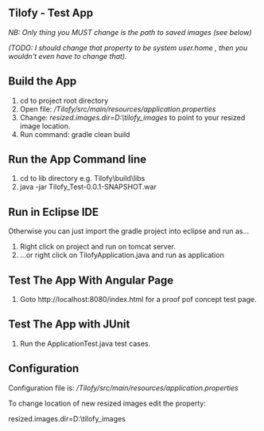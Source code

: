
Tilofy - Test App
-

*NB: Only thing you MUST change is the  path to saved images (see below)*

 *(TODO: I should change that property to be system user.home , then you wouldn't even have to change that).*
 
 
Build the App
-
1. cd to project root directory
2. Open file: */Tilofy/src/main/resources/application.properties* 
3. Change: *resized.images.dir=D:\\tilofy_images* to point to your resized image location.
4. Run command: gradle clean build

Run the App Command line
-
1. cd to lib directory e.g. Tilofy\build\libs
2. java -jar Tilofy_Test-0.0.1-SNAPSHOT.war



Run in Eclipse IDE
-

Otherwise you can just import the gradle project into eclipse and run as...

1. Right click on project  and run on tomcat server. 
2. ...or right click on TilofyApplication.java and run as application


Test The App With Angular Page
-

1. Goto http://localhost:8080/index.html for a proof pof concept test page.

Test The App with JUnit
-

1. Run the ApplicationTest.java test cases.

Configuration
-

Configuration file is: */Tilofy/src/main/resources/application.properties*

To change location of new resized images edit the property:

resized.images.dir=D:\\tilofy_images

